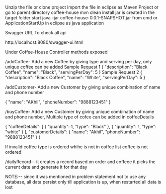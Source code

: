 
Unzip the file or clone project 
Import the file in eclipse as Maven Project or go to parent directory coffee-house
mvn clean install
jar is created in the target folder
start java -jar coffee-house-0.0.1-SNAPSHOT.jar from cmd or ApplicationStartUp in eclipse as java application 

Swagger URL To  check all api

http://localhost:8080/swagger-ui.html

Under Coffee-House Controller methods exposed

/addCoffee- Add a new Coffee  by giving type and serving per day, only unique coffee can be added
Sample Request 1
{
  "description": "Black Coffee",
  "name": "Black",
  "servingPerDay": 5
}
Sample Request 2
{
  "description": "Black Coffee",
  "name": "White",
  "servingPerDay": 5
}

/addCustomer- Add a new Customer  by giving  unique combination of name and phone number

{
  "name": "AKhil",
  "phoneNumber": "9888123451"
}



/buyCoffee- Add a new Customer  by giving  unique combination of name and phone number, Multiple type of cofee can be added in coffeeDetails

{
  "coffeeDetails": [
    {
      "quantity": 1,
      "type": "Black"
    },
    {
      "quantity": 1,
      "type": "white"
    }
  ],
  "customerDetails": {
    "name": "Akhil",
    "phoneNumber": "9888123451"
  }
}

If invalid coffee type is ordered whihc is not in coffee list coffee is not ordered



/dailyRecord-- it creates a record based on order and coffeee  it picks the current date and generate it for that day

 NOTE:--  since it was mentioned in problem statement not to use any database, all data  persist only till application is up, when restarted all data is lost

   
